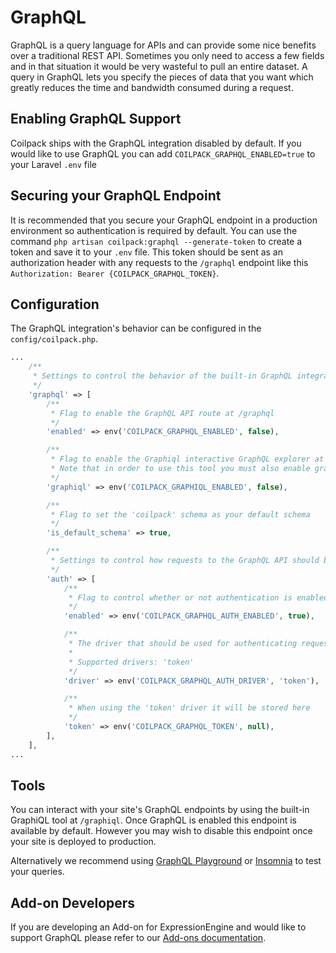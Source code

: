 # GraphQL

GraphQL is a query language for APIs and can provide some nice benefits over a traditional REST API.  Sometimes you only need to access a few fields and in that situation it would be very wasteful to pull an entire dataset.  A query in GraphQL lets you specify the pieces of data that you want which greatly reduces the time and bandwidth consumed during a request.

## Enabling GraphQL Support

Coilpack ships with the GraphQL integration disabled by default.  If you would like to use GraphQL you can add `COILPACK_GRAPHQL_ENABLED=true` to your Laravel `.env` file

## Securing your GraphQL Endpoint

It is recommended that you secure your GraphQL endpoint in a production environment so authentication is required by default.  You can use the command `php artisan coilpack:graphql --generate-token` to create a token and save it to your `.env` file.  This token should be sent as an authorization header with any requests to the `/graphql` endpoint like this `Authorization: Bearer {COILPACK_GRAPHQL_TOKEN}`.

## Configuration

The GraphQL integration's behavior can be configured in the `config/coilpack.php`.

```php
...
    /**
     * Settings to control the behavior of the built-in GraphQL integration
     */
    'graphql' => [
        /**
         * Flag to enable the GraphQL API route at /graphql
         */
        'enabled' => env('COILPACK_GRAPHQL_ENABLED', false),

        /**
         * Flag to enable the Graphiql interactive GraphQL explorer at /graphiql
         * Note that in order to use this tool you must also enable graphql above
         */
        'graphiql' => env('COILPACK_GRAPHIQL_ENABLED', false),

        /**
         * Flag to set the 'coilpack' schema as your default schema
         */
        'is_default_schema' => true,

        /**
         * Settings to control how requests to the GraphQL API should be authenticated
         */
        'auth' => [
            /**
             * Flag to control whether or not authentication is enabled
             */
            'enabled' => env('COILPACK_GRAPHQL_AUTH_ENABLED', true),

            /**
             * The driver that should be used for authenticating requests
             *
             * Supported drivers: 'token'
             */
            'driver' => env('COILPACK_GRAPHQL_AUTH_DRIVER', 'token'),

            /**
             * When using the 'token' driver it will be stored here
             */
            'token' => env('COILPACK_GRAPHQL_TOKEN', null),
        ],
    ],
...
```

## Tools

You can interact with your site's GraphQL endpoints by using the built-in GraphiQL tool at `/graphiql`.  Once GraphQL is enabled this endpoint is available by default.  However you may wish to disable this endpoint once your site is deployed to production.

Alternatively we recommend using [GraphQL Playground](https://github.com/graphql/graphql-playground) or [Insomnia](https://insomnia.rest/) to test your queries.

## Add-on Developers

If you are developing an Add-on for ExpressionEngine and would like to support GraphQL please refer to our [Add-ons documentation](../advanced/addons/graphql).









